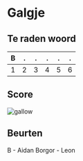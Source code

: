 # Galgje

## Te raden woord

|B|.|.|.|.|.|
|-|-|-|-|-|-|
|1|2|3|4|5|6|

## Score
![gallow](./images/1.png)

## Beurten

B - Aidan
Borgor - Leon
